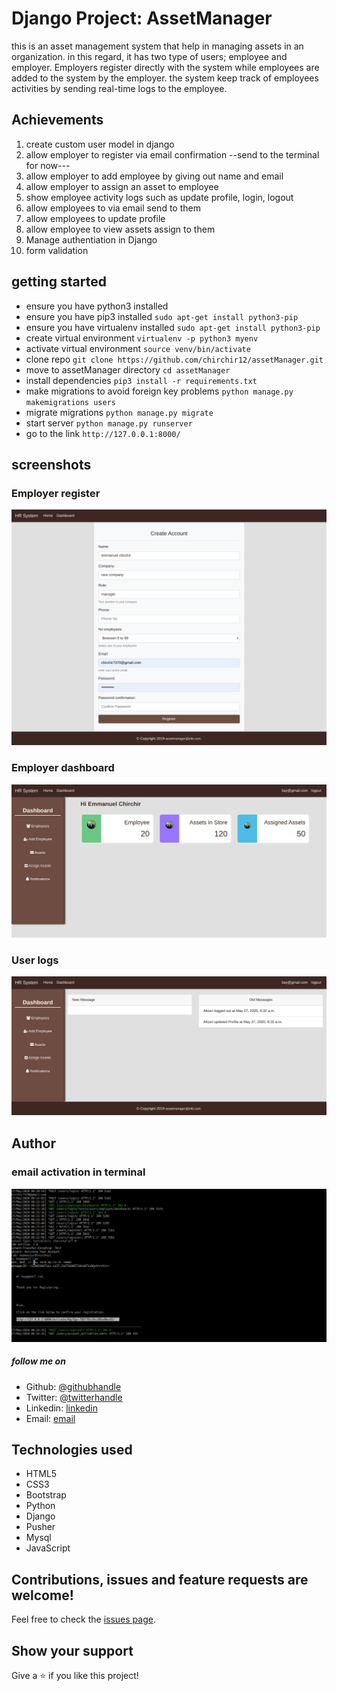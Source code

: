 #  Django Project: AssetManager
this is an asset management system that help in managing assets in an organization. in this regard, it has two type of users; employee and employer. Employers register directly with the system while employees are added to the system by the employer. the system keep track of employees activities by sending real-time logs to the employee. 

## Achievements
1. create custom user model in django
2. allow employer to register via email confirmation --send to the terminal for now---
3. allow employer to add employee by giving out name and email
4. allow employer to assign an asset to employee 
5. show employee activity logs such as update profile, login, logout
6. allow employees to via email send to them
7. allow employees to update profile 
8. allow employee to view assets assign to them
9. Manage authentiation in Django
10. form validation


## getting started
* ensure you have python3 installed
* ensure you have pip3 installed `sudo apt-get install python3-pip`
* ensure you have virtualenv installed `sudo apt-get install python3-pip`
* create virtual environment `virtualenv -p python3 myenv`
* activate virtual environment `source venv/bin/activate`
* clone repo `git clone https://github.com/chirchir12/assetManager.git`
* move to assetManager directory `cd assetManager`
* install dependencies `pip3 install -r requirements.txt`
* make migrations to avoid foreign key problems `python manage.py makemigrations users`
* migrate migrations `python manage.py migrate`
* start server `python manage.py runserver`
* go to the link `http://127.0.0.1:8000/`


## screenshots

### Employer register

![screenshot](screenshots/register.png)

### Employer dashboard 

![screenshot](screenshots/dashboard.png)

### User logs
![screenshot](screenshots/logs.png)
## Author

### email activation in terminal
![screenshot](screenshots/email.png)

##### follow me on

- Github: [@githubhandle](https://github.com/chirchir12)
- Twitter: [@twitterhandle](https://twitter.com/shadochir)
- Linkedin: [linkedin](https://www.linkedin.com/in/emmanuel-chirchir/)
- Email: [email](chirchir7370@gmail.com)

## Technologies used
* HTML5
* CSS3
* Bootstrap
* Python
* Django
* Pusher
* Mysql
* JavaScript

## Contributions, issues and feature requests are welcome!

Feel free to check the [issues page](issues/).

## Show your support

Give a ⭐️ if you like this project!

